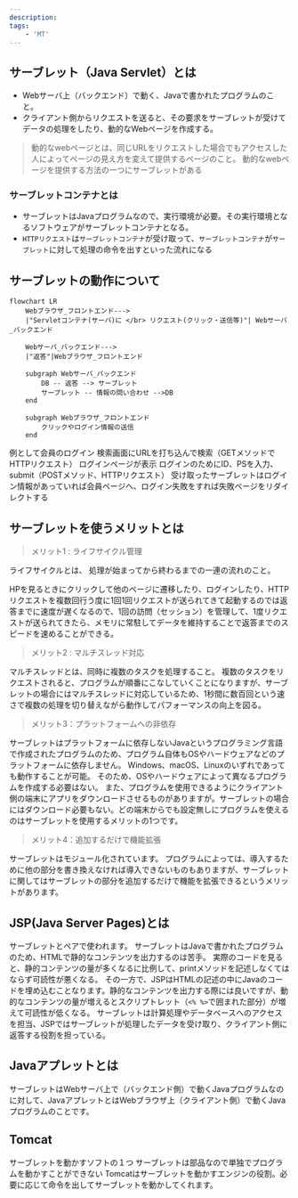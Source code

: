 ```yaml
---
description: 
tags: 
    - 'MT' 
---
```


## サーブレット（Java Servlet）とは

- Webサーバ上（バックエンド）で動く、Javaで書かれたプログラムのこと。
- クライアント側からリクエストを送ると、その要求をサーブレットが受けてデータの処理をしたり、動的なWebページを作成する。
> 動的なwebページとは、同じURLをリクエストした場合でもアクセスした人によってページの見え方を変えて提供するページのこと。
> 動的なwebページを提供する方法の一つにサーブレットがある

### サーブレットコンテナとは

- サーブレットはJavaプログラムなので、実行環境が必要。その実行環境となるソフトウェアがサーブレットコンテナとなる。
- `HTTPリクエスト`は`サーブレットコンテナ`が受け取って、`サーブレットコンテナ`が`サーブレット`に対して処理の命令を出すといった流れになる

## サーブレットの動作について

```mermaid
flowchart LR
	Webブラウザ_フロントエンド--->
	|"Servletコンテナ(サーバ)に </br> リクエスト(クリック・送信等)"| Webサーバ_バックエンド
	
	Webサーバ_バックエンド--->
	|"返答"|Webブラウザ_フロントエンド
	
	subgraph Webサーバ_バックエンド
		DB -- 返答 --> サーブレット
		サーブレット -- 情報の問い合わせ -->DB
	end
	
	subgraph Webブラウザ_フロントエンド
		クリックやログイン情報の送信
	end

```

例として会員のログイン
検索画面にURLを打ち込んで検索（GETメソッドでHTTPリクエスト）
ログインページが表示
ログインのためにID、PSを入力、submit（POSTメソッド、HTTPリクエスト）
受け取ったサーブレットはログイン情報があっていれば会員ページへ、ログイン失敗をすれば失敗ページをリダイレクトする

## サーブレットを使うメリットとは

> メリット1 : ライフサイクル管理

ライフサイクルとは、
処理が始まってから終わるまでの一連の流れのこと。

HPを見るときにクリックして他のページに遷移したり、ログインしたり、HTTPリクエストを複数回行う度に1回1回リクエストが送られてきて起動するのでは返答までに速度が遅くなるので、1回の訪問（セッション）を管理して、1度リクエストが送られてきたら、メモリに常駐してデータを維持することで返答までのスピードを速めることができる。

> メリット2 : マルチスレッド対応

マルチスレッドとは、同時に複数のタスクを処理すること。
複数のタスクをリクエストされると、プログラムが順番にこなしていくことになりますが、サーブレットの場合にはマルチスレッドに対応しているため、1秒間に数百回という速さで複数の処理を切り替えながら動作してパフォーマンスの向上を図る。

> メリット3：プラットフォームへの非依存

サーブレットはプラットフォームに依存しないJavaというプログラミング言語で作成されたプログラムのため、プログラム自体もOSやハードウェアなどのプラットフォームに依存しません。
Windows、macOS、Linuxのいずれであっても動作することが可能。
そのため、OSやハードウェアによって異なるプログラムを作成する必要はない。
また、プログラムを使用できるようにクライアント側の端末にアプリをダウンロードさせるものがありますが。サーブレットの場合にはダウンロード必要もない。どの端末からでも設定無しにプログラムを使えるのはサーブレットを使用するメリットの1つです。

> メリット4：追加するだけで機能拡張

サーブレットはモジュール化されています。
プログラムによっては、導入するために他の部分を書き換えなければ導入できないものもありますが、サーブレットに関してはサーブレットの部分を追加するだけで機能を拡張できるというメリットがあります。

## JSP(Java Server Pages)とは

サーブレットとペアで使われます。
サーブレットはJavaで書かれたプログラムのため、HTMLで静的なコンテンツを出力するのは苦手。
実際のコードを見ると、静的コンテンツの量が多くなるに比例して、printメソッドを記述しなくてはならず可読性が悪くなる。
その一方で、JSPはHTMLの記述の中にJavaのコードを埋め込むことなります。静的なコンテンツを出力する際には良いですが、動的なコンテンツの量が増えるとスクリプトレット（`<% %>`で囲まれた部分）が増えて可読性が低くなる。
サーブレットは計算処理やデータベースへのアクセスを担当、JSPではサーブレットが処理したデータを受け取り、クライアント側に返答する役割を担っている。

## Javaアプレットとは

サーブレットはWebサーバ上で（バックエンド側）で動くJavaプログラムなのに対して、JavaアプレットとはWebブラウザ上（クライアント側）で動くJavaプログラムのことです。

## Tomcat

サーブレットを動かすソフトの１つ
サーブレットは部品なので単独でプログラムを動かすことができない
Tomcatはサーブレットを動かすエンジンの役割。必要に応じて命令を出してサーブレットを動かしてくれます。